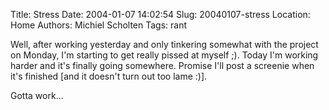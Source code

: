 Title: Stress
Date: 2004-01-07 14:02:54
Slug: 20040107-stress
Location: Home
Authors: Michiel Scholten
Tags: rant

<p>Well, after working yesterday and only tinkering somewhat with the project on Monday, I'm starting to get really pissed at myself ;). Today I'm working harder and it's finally going somewhere. Promise I'll post a screenie when it's finished [and it doesn't turn out too lame :)].</p>
<p>Gotta work...</p>